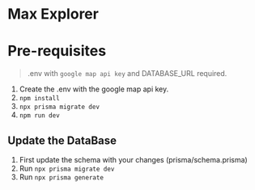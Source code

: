 # Max Explorer

# Pre-requisites
> .env with `google map api key` and DATABASE_URL required.
1. Create the .env with the google map api key.
2. `npm install`
3. `npx prisma migrate dev`
4. `npm run dev`

## Update the DataBase
1. First update the schema with your changes (prisma/schema.prisma)
2. Run `npx prisma migrate dev`
3. Run `npx prisma generate`
